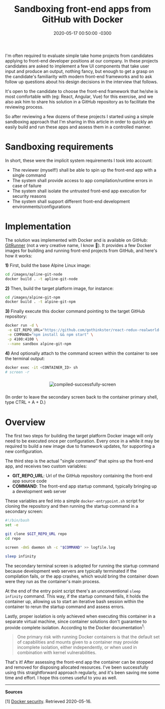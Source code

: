 ﻿---
layout: post
title: "Sandboxing front-end apps from GitHub with Docker"
date: 2020-05-17 00:50:00 -0300
tags: recruiting automation security
---

I'm often required to evaluate simple take home projects from candidates applying to front-end developer positions at our company. In these projects candidates are asked to implement a few UI components that take user input and produce an output, nothing fancy, but enough to get a grasp on the candidate's familiarity with modern front-end frameworks and to ask follow up questions about his design decisions in the interview that follows.

It's open to the candidate to choose the front-end framework that he/she is most comfortable with (eg: React, Angular, Vue) for this exercise, and we also ask him to share his solution in a GitHub repository as to facilitate the reviewing process.

So after reviewing a few dozens of these projects I started using a simple sandboxing approach that I'm sharing in this article in order to quickly an easily build and run these apps and assess them in a controlled manner.

Sandboxing requirements
============

In short, these were the implicit system requirements I took into account:

* The reviewer (myself!) shall be able to spin up the front-end app with a single command
* The system shall provide access to app compilation/runtime errors in case of failure
* The system shall isolate the untrusted front-end app execution for security reasons
* The system shall support different front-end development environments/configurations

Implementation
============

The solution was implemented with Docker and is available on GitHub: [GitRunner](https://github.com/TCGV/GitRunner) (not a very creative name, I know 🙈). It provides a few Docker images for building and running front-end projects from GitHub, and here's how it works:

<b>1)</b> First, build the base Alpine Linux image:

```bash
cd /images/apline-git-node
docker build . -t apline-git-node
```

<b>2)</b> Then, build the target platform image, for instance:

```bash
cd /images/alpine-git-npm
docker build . -t alpine-git-npm
```

<b>3)</b> Finally execute this docker command pointing to the target GitHub repository:

```bash
docker run -d \
 -e GIT_REPO_URL="https://github.com/gothinkster/react-redux-realworld-example-app" \
 -e COMMAND="npm install && npm start" \
 -p 4100:4100 \
 --name sandbox alpine-git-npm
```	

<b>4)</b> And optionally attach to the command screen within the container to see the terminal output:

```bash
docker exec -it <CONTAINER_ID> sh
# screen -r
```	

<p align="center">
  <img style="max-width: 100%; margin: 10px" src="{{ site.baseurl }}/images/p18/compiled-successfully-screen.png" alt="compiled-successfully-screen"/>
</p>

(In order to leave the secondary screen back to the container primary shell, type CTRL + A + D.)

Overview
============

The first two steps for building the target platform Docker image will only need to be executed once per configuration. Every once in a while it may be required to build a new image due to framework updates, for supporting a new configuration.

The third step is the actual "single command" that spins up the front-end app, and receives two custom variables:

* <b>GIT_REPO_URL</b>: Url of the GitHub repository containing the front-end app source code
* <b>COMMAND</b>: The front-end app startup command, typically bringing up a development web server

These variables are fed into a simple `docker-entrypoint.sh` script for cloning the repository and then running the startup command in a secondary screen:

```bash
#!/bin/bash
set -e

git clone $GIT_REPO_URL repo
cd repo

screen -dmS daemon sh -c "$COMMAND" >> logfile.log

sleep infinity
```

The secondary terminal screen is adopted for running the startup command because development web servers are typically terminated if the compilation fails, or the app crashes, which would bring the container down were they run as the container's main process.

At the end of the entry point script there's an unconventional `sleep infinity` command. This way, if the startup command fails, it holds the container up, allowing us to start an iterative bash session within the container to rerun the startup command and assess errors.

Lastly, proper isolation is only achieved when executing this container in a separate virtual machine, since container solutions don't guarantee to provide complete isolation. According to the Docker documentation<sup>1</sup>:

> One primary risk with running Docker containers is that the default set of capabilities and mounts given to a container may provide incomplete isolation, either independently, or when used in combination with kernel vulnerabilities.

That's it! After assessing the front-end app the container can be stopped and removed for disposing allocated resources. I've been successfully using this straightforward approach regularly, and it's been saving me some time and effort. I hope this comes useful to you as well.

---

<b>Sources</b>

[1] [Docker security](https://docs.docker.com/engine/security/security/). Retrieved 2020-05-16.